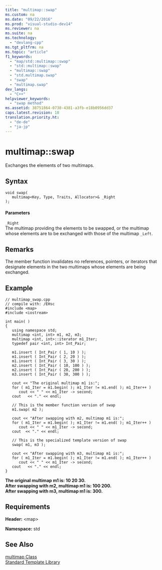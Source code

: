```yaml
---
title: "multimap::swap"
ms.custom: na
ms.date: "09/22/2016"
ms.prod: "visual-studio-dev14"
ms.reviewer: na
ms.suite: na
ms.technology: 
  - "devlang-cpp"
ms.tgt_pltfrm: na
ms.topic: "article"
f1_keywords: 
  - "map/std::multimap::swap"
  - "std::multimap::swap"
  - "multimap::swap"
  - "std.multimap.swap"
  - "swap"
  - "multimap.swap"
dev_langs: 
  - "C++"
helpviewer_keywords: 
  - "swap method"
ms.assetid: 38751864-0738-4381-a3fb-e18b0956dd37
caps.latest.revision: 18
translation.priority.ht: 
  - "de-de"
  - "ja-jp"
---
```

# multimap::swap
Exchanges the elements of two multimaps.  
  
## Syntax  
  
```  
void swap(  
   multimap<Key, Type, Traits, Allocator>& _Right  
);  
```  
  
#### Parameters  
 `_Right`  
 The multimap providing the elements to be swapped, or the multimap whose elements are to be exchanged with those of the multimap `_Left`.  
  
## Remarks  
 The member function invalidates no references, pointers, or iterators that designate elements in the two multimaps whose elements are being exchanged.  
  
## Example  
  
```  
// multimap_swap.cpp  
// compile with: /EHsc  
#include <map>  
#include <iostream>  
  
int main( )  
{  
   using namespace std;  
   multimap <int, int> m1, m2, m3;  
   multimap <int, int>::iterator m1_Iter;  
   typedef pair <int, int> Int_Pair;  
  
   m1.insert ( Int_Pair ( 1, 10 ) );  
   m1.insert ( Int_Pair ( 2, 20 ) );  
   m1.insert ( Int_Pair ( 3, 30 ) );  
   m2.insert ( Int_Pair ( 10, 100 ) );  
   m2.insert ( Int_Pair ( 20, 200 ) );  
   m3.insert ( Int_Pair ( 30, 300 ) );  
  
   cout << "The original multimap m1 is:";  
   for ( m1_Iter = m1.begin( ); m1_Iter != m1.end( ); m1_Iter++ )  
      cout << " " << m1_Iter -> second;  
   cout   << "." << endl;  
  
   // This is the member function version of swap  
   m1.swap( m2 );  
  
   cout << "After swapping with m2, multimap m1 is:";  
   for ( m1_Iter = m1.begin( ); m1_Iter != m1.end( ); m1_Iter++ )  
      cout << " " << m1_Iter -> second;  
   cout  << "." << endl;  
  
   // This is the specialized template version of swap  
   swap( m1, m3 );  
  
   cout << "After swapping with m3, multimap m1 is:";  
   for ( m1_Iter = m1.begin( ); m1_Iter != m1.end( ); m1_Iter++ )  
      cout << " " << m1_Iter -> second;  
   cout   << "." << endl;  
}  
```  
  
 **The original multimap m1 is: 10 20 30.**  
**After swapping with m2, multimap m1 is: 100 200.**  
**After swapping with m3, multimap m1 is: 300.**   
## Requirements  
 **Header:** \<map>  
  
 **Namespace:** std  
  
## See Also  
 [multimap Class](../vs140/multimap-class.md)   
 [Standard Template Library](../vs140/standard-template-library.md)